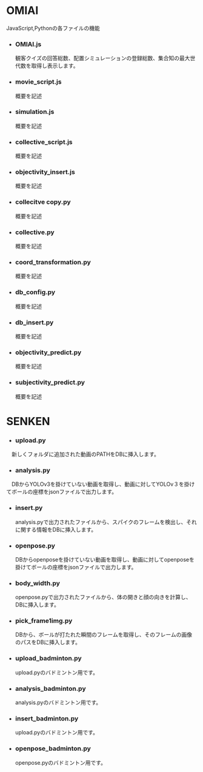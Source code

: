 # OMIAI

JavaScript,Pythonの各ファイルの機能

- ### OMIAI.js
  観客クイズの回答総数、配置シミュレーションの登録総数、集合知の最大世代数を取得し表示します。

- ### movie_script.js
  概要を記述

- ### simulation.js
  概要を記述

- ### collective_script.js
  概要を記述

- ### objectivity_insert.js
  概要を記述
  
- ### collecitve copy.py
  概要を記述
  
- ### collective.py
  概要を記述
  
- ### coord_transformation.py
  概要を記述
  
- ### db_config.py
  概要を記述
  
- ### db_insert.py
  概要を記述
  
- ### objectivity_predict.py
  概要を記述
  
- ### subjectivity_predict.py
  概要を記述





# SENKEN

- ### upload.py  
　新しくフォルダに追加された動画のPATHをDBに挿入します。  

- ### analysis.py  
　DBからYOLOv3を掛けていない動画を取得し、動画に対してYOLOv３を掛けてボールの座標をjsonファイルで出力します。  

- ### insert.py  
  analysis.pyで出力されたファイルから、スパイクのフレームを検出し、それに関する情報をDBに挿入します。 

- ### openpose.py  
  DBからopenposeを掛けていない動画を取得し、動画に対してopenposeを掛けてボールの座標をjsonファイルで出力します。  

- ### body_width.py    
  openpose.pyで出力されたファイルから、体の開きと顔の向きを計算し、DBに挿入します。  

- ### pick_frame1img.py  
   DBから、ボールが打たれた瞬間のフレームを取得し、そのフレームの画像のパスをDBに挿入します。  

- ### upload_badminton.py  
  upload.pyのバドミントン用です。  
  
- ### analysis_badminton.py  
  analysis.pyのバドミントン用です。  
  
- ### insert_badminton.py  
  upload.pyのバドミントン用です。  
  
- ### openpose_badminton.py  
  openpose.pyのバドミントン用です。  
